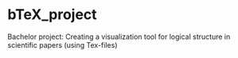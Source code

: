 # bTeX_project
Bachelor project: Creating a visualization tool for logical structure in scientific papers (using Tex-files)
